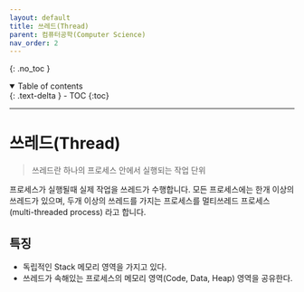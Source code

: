 ```yaml
---
layout: default
title: 쓰레드(Thread)
parent: 컴퓨터공학(Computer Science)
nav_order: 2
---
```


{: .no_toc }
<details open markdown="block">
  <summary>
    Table of contents
  </summary>
  {: .text-delta }
- TOC
{:toc}
</details>

---


# 쓰레드(Thread)
> 쓰레드란 하나의 프로세스 안에서 실행되는 작업 단위

프로세스가 실행될때 실제 작업을 쓰레드가 수행합니다.
모든 프로세스에는 한개 이상의 쓰레드가 있으며,
두개 이상의 쓰레드를 가지는 프로세스를 멀티쓰레드 프로세스(multi-threaded process) 라고 합니다.

## 특징
- 독립적인 Stack 메모리 영역을 가지고 있다.
- 쓰레드가 속해있는 프로세스의 메모리 영역(Code, Data, Heap) 영역을 공유한다.

